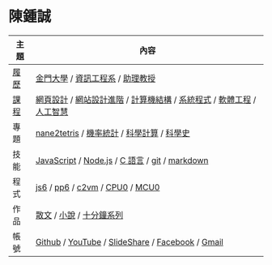 # 陳鍾誠

主題  | 內容
------|----------------
[履歷](https://www.cakeresume.com/f5611f) | [金門大學](http://www.nqu.edu.tw/) / [資訊工程系](http://www.nqu.edu.tw/educsie/index.php) / [助理教授](http://www.nqu.edu.tw/educsie/index.php?act=blog&code=list&ids=4) 
[課程](./課程) | [網頁設計](./課程/網頁設計) / [網站設計進階](./課程/網站設計) / [計算機結構](./課程/計算機結構) / [系統程式](./課程/系統程式) / [軟體工程](./課程/軟體工程) / [人工智慧](./課程/人工智慧)
專題 | [nane2tetris](./課程/nane2tetris) / [機率統計](./課程/機率統計) / [科學計算](./課程/科學計算) / [科學史](./課程/科學史) 
技能 | [JavaScript](./課程/javascript) / [Node.js](./課程/nodejs) / [C 語言](./課程/C語言) / [git](./課程/git) / [markdown](./課程/markdown) 
程式 | [js6](./作品/js6) / [pp6](./作品/pp6) / [c2vm](./課程/系統程式/c2vm) / [CPU0](./課程/系統程式/CPU0) / [MCU0](./課程/系統程式/MCU0)
作品 | [散文](./作品/散文) / [小說](./作品/小說) / [十分鐘系列](./作品/十分鐘系列)
帳號 | [Github](https://github.com/ccckmit) / [YouTube](https://www.youtube.com/user/ccckmit) / [SlideShare](http://www.slideshare.net/ccckmit/) / [Facebook](https://www.facebook.com/ccckmit) / [Gmail](mailto://ccckmit@gmail.com)

